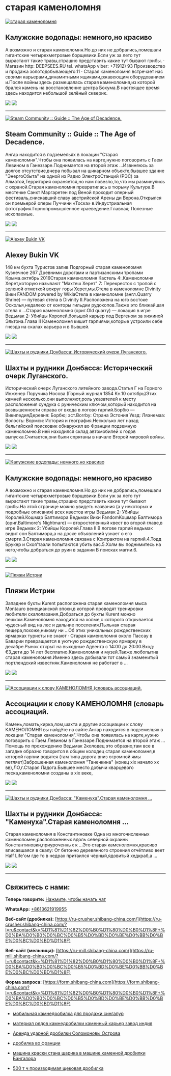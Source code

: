 # старая каменоломня

<a href="https://swt.shibang-china.com/?l=ru&img&k=%D1%81%D1%82%D0%B0%D1%80%D0%B0%D1%8F+%D0%BA%D0%B0%D0%BC%D0%B5%D0%BD%D0%BE%D0%BB%D0%BE%D0%BC%D0%BD%D1%8F" target="_blank">![старая каменоломня](http://static.shibang-china.com/all-800x300/1020.jpg)</a>

## Калужские водопады: немного,но красиво
А возможно и старая каменоломня.Но до них не добрались,помешали гигантские четырехметровые борщевики.Если уж за лето тут вырастают такие травы,страшно представить какие тут бывают грибы.&nbsp;&#0183;&#32;Магазин http: DEEPSEES.RU tel. whatsApp viber: +7(912) 93 Производство и продажа золотодобывающего.11&nbsp;&#0183;&#32;Старая каменоломня встречает нас своими карьерами,динамитными ящиками,ржавеющим оборудованием и.После войны здесь размещалась старая каменоломня,из которой брался камень на восстановление центра Бохума.В настоящее время здесь находится небольшой зелёный скверик.


<a href="https://whatsapp.shibangsoft.com/WhatsApp.php" target="_blank" title="WhatsApp">![](http://static.shibang-china.com/icon/whatsapp.png)</a> <a href="https://swt.shibang-china.com/?l=ru&icon&k=%D1%81%D1%82%D0%B0%D1%80%D0%B0%D1%8F+%D0%BA%D0%B0%D0%BC%D0%B5%D0%BD%D0%BE%D0%BB%D0%BE%D0%BC%D0%BD%D1%8F" target="_blank">![](http://static.shibang-china.com/icon/chat-ru.png)</a>

---

<a href="https://swt.shibang-china.com/?l=ru&img&k=%D1%81%D1%82%D0%B0%D1%80%D0%B0%D1%8F+%D0%BA%D0%B0%D0%BC%D0%B5%D0%BD%D0%BE%D0%BB%D0%BE%D0%BC%D0%BD%D1%8F" target="_blank">![Steam Community :: Guide :: The Age of Decadence.](http://static.shibang-china.com/all-800x300/1075.jpg)</a>

## Steam Community :: Guide :: The Age of Decadence.
Ангар находится в подземельях в локации &quot;Старая каменоломня&quot;.Чтобы она появилась на карте,нужно поговорить с Гаем Левином в Ганеззаре.Поднимается на второй этаж …Извиняюсь за долгое отсутствие,вчера побывал на шикарном объекте,бывшее здание &quot;ЭнергоСбыта&quot; на одной из Радио ЭлектроСтанций (РЭС) за Алматой,Территория охраняется,но нам повезло,то,что мы разминулись с охраной.Старая каменоломня превратилась в тюрьму Культура.В местечке Санкт Маргаретен под Веной проходит оперный фестиваль,снискавший славу австрийской Арены ди Верона.Открылся он премьерой оперы Пуччини &#171;Тоска&#187; в.Индустриальная фотография.Горнопромышленное краеведение.Главная; Полезные ископаемые.


<a href="https://whatsapp.shibangsoft.com/WhatsApp.php" target="_blank" title="WhatsApp">![](http://static.shibang-china.com/icon/whatsapp.png)</a> <a href="https://swt.shibang-china.com/?l=ru&icon&k=%D1%81%D1%82%D0%B0%D1%80%D0%B0%D1%8F+%D0%BA%D0%B0%D0%BC%D0%B5%D0%BD%D0%BE%D0%BB%D0%BE%D0%BC%D0%BD%D1%8F" target="_blank">![](http://static.shibang-china.com/icon/chat-ru.png)</a>

---

<a href="https://swt.shibang-china.com/?l=ru&img&k=%D1%81%D1%82%D0%B0%D1%80%D0%B0%D1%8F+%D0%BA%D0%B0%D0%BC%D0%B5%D0%BD%D0%BE%D0%BB%D0%BE%D0%BC%D0%BD%D1%8F" target="_blank">![Alexey Bukin VK](http://static.shibang-china.com/all-800x300/381.jpg)</a>

## Alexey Bukin VK
148 км бухта Туристов залив Подгорный старая каменоломня Кузнечное 267 Древними дорогами и партизанскими тропами Крыма.октябрь 2016Старая каменоломня Кастель 4:.Каменоломня Херет,которую называют &quot;Махтеш Херет&quot; 7: Перекресток с тропой с зеленой отметкой вокруг горы Херет,мы.Стела в каменоломне Divinity Вики FANDOM powered by WikiaСтела в каменоломне (англ.Quarry Shrine) — путевая стела в Divinity II.Расположена на юго востоке Осколья,недалеко от конторы гильдии рудокопов.Также это ближайшая стела к …Старая каменоломня (ориг.Old quarry) — локация в игре Ведьмак 2: Убийцы Королей,большой карьер под Вергеном за хижиной Эльтона.Глава II Каменоломня кишит гарпиями,которые устроили себе гнезда на скалах карьера и в бывшей.


<a href="https://whatsapp.shibangsoft.com/WhatsApp.php" target="_blank" title="WhatsApp">![](http://static.shibang-china.com/icon/whatsapp.png)</a> <a href="https://swt.shibang-china.com/?l=ru&icon&k=%D1%81%D1%82%D0%B0%D1%80%D0%B0%D1%8F+%D0%BA%D0%B0%D0%BC%D0%B5%D0%BD%D0%BE%D0%BB%D0%BE%D0%BC%D0%BD%D1%8F" target="_blank">![](http://static.shibang-china.com/icon/chat-ru.png)</a>

---

<a href="https://swt.shibang-china.com/?l=ru&img&k=%D1%81%D1%82%D0%B0%D1%80%D0%B0%D1%8F+%D0%BA%D0%B0%D0%BC%D0%B5%D0%BD%D0%BE%D0%BB%D0%BE%D0%BC%D0%BD%D1%8F" target="_blank">![Шахты и рудники Донбасса: Исторический очерк Луганского.](http://static.shibang-china.com/all-800x300/1095.jpg)</a>

## Шахты и рудники Донбасса: Исторический очерк Луганского.
Исторический очерк Луганского литейного завода.Статья Г на Горного Инженер Поручика Носова (Горный журнал 1854 Кн.10 октябрь)Этих камней несколько,они выполняют,роль указателей к месту расположения сундука с руническим ключом,который находится на возвышенности справа от входа в логово гарпий.Борбю — ВикипедияДеревня: Борбю; эст.Borrby: Страна Эстония Уезд: Ляэнемаа: Волость: Вормси: История и география.Несколько лет назад бельгийский поисковик обнаружил во Франции подземную каменоломню.В ней находился склад автомобилей х годов выпуска.Считается,они были спрятаны в начале Второй мировой войны.


<a href="https://whatsapp.shibangsoft.com/WhatsApp.php" target="_blank" title="WhatsApp">![](http://static.shibang-china.com/icon/whatsapp.png)</a> <a href="https://swt.shibang-china.com/?l=ru&icon&k=%D1%81%D1%82%D0%B0%D1%80%D0%B0%D1%8F+%D0%BA%D0%B0%D0%BC%D0%B5%D0%BD%D0%BE%D0%BB%D0%BE%D0%BC%D0%BD%D1%8F" target="_blank">![](http://static.shibang-china.com/icon/chat-ru.png)</a>

---

<a href="https://swt.shibang-china.com/?l=ru&img&k=%D1%81%D1%82%D0%B0%D1%80%D0%B0%D1%8F+%D0%BA%D0%B0%D0%BC%D0%B5%D0%BD%D0%BE%D0%BB%D0%BE%D0%BC%D0%BD%D1%8F" target="_blank">![Калужские водопады: немного,но красиво](http://static.shibang-china.com/all-800x300/1260.jpg)</a>

## Калужские водопады: немного,но красиво
А возможно и старая каменоломня.Но до них не добрались,помешали гигантские четырехметровые борщевики.Если уж за лето тут вырастают такие травы,страшно представить какие тут бывают грибы.На этой странице можно увидеть названия (а у некоторых и подробные описания) всех квестов игры Ведьмак 2: Убийцы Королей.Кошмар Балтимора Ведьмак Вики FandomКошмар Балтимора (ориг.Baltimore's Nightmare) — второстепенный квест во второй главе,в игре Ведьмак 2: Убийцы Королей.Глава II В логове гарпий ведьмак видит сон Балтимора,а на доске объявлений узнает о его смерти.3.Старая каменоломня связана с Контрактом на гарпий.4.Тодд Брукер и Скоя'таэли попытаются убить вас.5.Холм вы поднимитесь на него,чтобы добраться до руин в задании В поисках магии.6.


<a href="https://whatsapp.shibangsoft.com/WhatsApp.php" target="_blank" title="WhatsApp">![](http://static.shibang-china.com/icon/whatsapp.png)</a> <a href="https://swt.shibang-china.com/?l=ru&icon&k=%D1%81%D1%82%D0%B0%D1%80%D0%B0%D1%8F+%D0%BA%D0%B0%D0%BC%D0%B5%D0%BD%D0%BE%D0%BB%D0%BE%D0%BC%D0%BD%D1%8F" target="_blank">![](http://static.shibang-china.com/icon/chat-ru.png)</a>

---

<a href="https://swt.shibang-china.com/?l=ru&img&k=%D1%81%D1%82%D0%B0%D1%80%D0%B0%D1%8F+%D0%BA%D0%B0%D0%BC%D0%B5%D0%BD%D0%BE%D0%BB%D0%BE%D0%BC%D0%BD%D1%8F" target="_blank">![Пляжи Истрии](http://static.shibang-china.com/all-800x300/1057.jpg)</a>

## Пляжи Истрии
Западнее бухты Kurent расположена старая каменоломня мыса Montauro венецианской эпохи,в которой проводят тренировки любители скалолазания.Добраться до бухты Kurent можно пешком.Каменоломня находится на холме,с которого открывается чудесный вид на лес и дальние поселения.Пыльная старая пещера,похоже,никому ни …Об этих уникальных рождественских ярмарках туристы не знают&nbsp;&#0183;&#32;Старая каменоломня около Пассау в Баварии превращается в уютную рождественскую ярмарку в декабре.Рынок открыт на выходные Адвента с 14:00 до 20:00.Вход: €3,дети до 14 лет бесплатно.Каменоломня и музей.Также любопытна старая каменоломня.Именно здесь добывали тот самый знаменитый портлендский известняк.Каменоломня не работает в …


<a href="https://whatsapp.shibangsoft.com/WhatsApp.php" target="_blank" title="WhatsApp">![](http://static.shibang-china.com/icon/whatsapp.png)</a> <a href="https://swt.shibang-china.com/?l=ru&icon&k=%D1%81%D1%82%D0%B0%D1%80%D0%B0%D1%8F+%D0%BA%D0%B0%D0%BC%D0%B5%D0%BD%D0%BE%D0%BB%D0%BE%D0%BC%D0%BD%D1%8F" target="_blank">![](http://static.shibang-china.com/icon/chat-ru.png)</a>

---

<a href="https://swt.shibang-china.com/?l=ru&img&k=%D1%81%D1%82%D0%B0%D1%80%D0%B0%D1%8F+%D0%BA%D0%B0%D0%BC%D0%B5%D0%BD%D0%BE%D0%BB%D0%BE%D0%BC%D0%BD%D1%8F" target="_blank">![Ассоциации к слову КАМЕНОЛОМНЯ (словарь ассоциаций.](http://static.shibang-china.com/all-800x300/601.jpg)</a>

## Ассоциации к слову КАМЕНОЛОМНЯ (словарь ассоциаций.
Камень,ломать,кирка,лом,шахта и другие ассоциации к слову КАМЕНОЛОМНЯ вы найдёте на сайте.Ангар находится в подземельях в локации &quot;Старая каменоломня&quot;.Чтобы она появилась на карте,нужно поговорить с Гаем Левином в Ганеззаре.Поднимается на второй этаж …Помощь по прохождению Ведьмак 2колодец это образно,там все в загадке образно говорится в общем колодец старая каменоломня,в которой гарпии водятся (там типа дорога вниз огромной ямы петляет)Заброшенная каменоломня &quot;Танечкина&quot; (конец xix начало xx вв),ЛО,г.Старая Ладога.Бывшее место добычи кварцевого песка,каменоломни созданы в xix веке,


<a href="https://whatsapp.shibangsoft.com/WhatsApp.php" target="_blank" title="WhatsApp">![](http://static.shibang-china.com/icon/whatsapp.png)</a> <a href="https://swt.shibang-china.com/?l=ru&icon&k=%D1%81%D1%82%D0%B0%D1%80%D0%B0%D1%8F+%D0%BA%D0%B0%D0%BC%D0%B5%D0%BD%D0%BE%D0%BB%D0%BE%D0%BC%D0%BD%D1%8F" target="_blank">![](http://static.shibang-china.com/icon/chat-ru.png)</a>

---

<a href="https://swt.shibang-china.com/?l=ru&img&k=%D1%81%D1%82%D0%B0%D1%80%D0%B0%D1%8F+%D0%BA%D0%B0%D0%BC%D0%B5%D0%BD%D0%BE%D0%BB%D0%BE%D0%BC%D0%BD%D1%8F" target="_blank">![Шахты и рудники Донбасса: &quot;Каменуха&quot;.Старая каменоломня …](http://static.shibang-china.com/all-800x300/415.jpg)</a>

## Шахты и рудники Донбасса: &quot;Каменуха&quot;.Старая каменоломня …
Старая каменоломня в Константиновке Одна из многочисленных каменоломен,расположенных вдоль северной окраины Константиновки,приуроченных к …Это старая каменоломня,красиво вписавшаяся в скалу: От бетонно деревянного строения отчётливо веет Half Life'ом где то в недрах притаился чёрный,ядовитый хедкраб,а …

<a href="https://whatsapp.shibangsoft.com/WhatsApp.php" target="_blank" title="WhatsApp">![](http://static.shibang-china.com/icon/whatsapp.png)</a> <a href="https://swt.shibang-china.com/?l=ru&icon&k=%D1%81%D1%82%D0%B0%D1%80%D0%B0%D1%8F+%D0%BA%D0%B0%D0%BC%D0%B5%D0%BD%D0%BE%D0%BB%D0%BE%D0%BC%D0%BD%D1%8F" target="_blank">![](http://static.shibang-china.com/icon/chat-ru.png)</a>

---
## Свяжитесь с нами:

**Теперь говорите:** [Нажмите, чтобы начать чат](https://swt.shibang-china.com?l=ru&contact&k=%D1%81%D1%82%D0%B0%D1%80%D0%B0%D1%8F+%D0%BA%D0%B0%D0%BC%D0%B5%D0%BD%D0%BE%D0%BB%D0%BE%D0%BC%D0%BD%D1%8F)

**WhatsApp:**  [+8613621919955](https://whatsapp.shibangsoft.com/WhatsApp.php)

**Веб-сайт (дробилка):** [https://ru-crusher.shibang-china.com/](https://ru-crusher.shibang-china.com/?l=ru&contact&k=%D1%81%D1%82%D0%B0%D1%80%D0%B0%D1%8F+%D0%BA%D0%B0%D0%BC%D0%B5%D0%BD%D0%BE%D0%BB%D0%BE%D0%BC%D0%BD%D1%8F)

**Веб-сайт (мельница):** [https://ru-mill.shibang-china.com/](https://ru-mill.shibang-china.com/?l=ru&contact&k=%D1%81%D1%82%D0%B0%D1%80%D0%B0%D1%8F+%D0%BA%D0%B0%D0%BC%D0%B5%D0%BD%D0%BE%D0%BB%D0%BE%D0%BC%D0%BD%D1%8F)

**Форма запроса:** [https://form.shibang-china.com](https://form.shibang-china.com?l=ru&contact&k=%D1%81%D1%82%D0%B0%D1%80%D0%B0%D1%8F+%D0%BA%D0%B0%D0%BC%D0%B5%D0%BD%D0%BE%D0%BB%D0%BE%D0%BC%D0%BD%D1%8F)

* [мобильная камнедробилка для продажи сингапур](../131/%D0%BC%D0%BE%D0%B1%D0%B8%D0%BB%D1%8C%D0%BD%D0%B0%D1%8F%20%D0%BA%D0%B0%D0%BC%D0%BD%D0%B5%D0%B4%D1%80%D0%BE%D0%B1%D0%B8%D0%BB%D0%BA%D0%B0%20%D0%B4%D0%BB%D1%8F%20%D0%BF%D1%80%D0%BE%D0%B4%D0%B0%D0%B6%D0%B8%20%D1%81%D0%B8%D0%BD%D0%B3%D0%B0%D0%BF%D1%83%D1%80.md)

* [материал рядов камнедробилки каменный карьер завод индия](../132/%D0%BC%D0%B0%D1%82%D0%B5%D1%80%D0%B8%D0%B0%D0%BB%20%D1%80%D1%8F%D0%B4%D0%BE%D0%B2%20%D0%BA%D0%B0%D0%BC%D0%BD%D0%B5%D0%B4%D1%80%D0%BE%D0%B1%D0%B8%D0%BB%D0%BA%D0%B8%20%D0%BA%D0%B0%D0%BC%D0%B5%D0%BD%D0%BD%D1%8B%D0%B9%20%D0%BA%D0%B0%D1%80%D1%8C%D0%B5%D1%80%20%D0%B7%D0%B0%D0%B2%D0%BE%D0%B4%20%D0%B8%D0%BD%D0%B4%D0%B8%D1%8F.md)

* [Аренда ударной дробилки Соломоновы Острова](../132/%D0%90%D1%80%D0%B5%D0%BD%D0%B4%D0%B0%20%D1%83%D0%B4%D0%B0%D1%80%D0%BD%D0%BE%D0%B9%20%D0%B4%D1%80%D0%BE%D0%B1%D0%B8%D0%BB%D0%BA%D0%B8%20%D0%A1%D0%BE%D0%BB%D0%BE%D0%BC%D0%BE%D0%BD%D0%BE%D0%B2%D1%8B%20%D0%9E%D1%81%D1%82%D1%80%D0%BE%D0%B2%D0%B0.md)

* [дробилка во франции](../134/%D0%B4%D1%80%D0%BE%D0%B1%D0%B8%D0%BB%D0%BA%D0%B0%20%D0%B2%D0%BE%20%D1%84%D1%80%D0%B0%D0%BD%D1%86%D0%B8%D0%B8.md)

* [машина краски стана шарика в машине каменной дробилки Бангалора](../133/%D0%BC%D0%B0%D1%88%D0%B8%D0%BD%D0%B0%20%D0%BA%D1%80%D0%B0%D1%81%D0%BA%D0%B8%20%D1%81%D1%82%D0%B0%D0%BD%D0%B0%20%D1%88%D0%B0%D1%80%D0%B8%D0%BA%D0%B0%20%D0%B2%20%D0%BC%D0%B0%D1%88%D0%B8%D0%BD%D0%B5%20%D0%BA%D0%B0%D0%BC%D0%B5%D0%BD%D0%BD%D0%BE%D0%B9%20%D0%B4%D1%80%D0%BE%D0%B1%D0%B8%D0%BB%D0%BA%D0%B8%20%D0%91%D0%B0%D0%BD%D0%B3%D0%B0%D0%BB%D0%BE%D1%80%D0%B0.md)

* [500 т  ч производимая щековая дробилка](../133/500%20%D1%82%20%20%D1%87%20%D0%BF%D1%80%D0%BE%D0%B8%D0%B7%D0%B2%D0%BE%D0%B4%D0%B8%D0%BC%D0%B0%D1%8F%20%D1%89%D0%B5%D0%BA%D0%BE%D0%B2%D0%B0%D1%8F%20%D0%B4%D1%80%D0%BE%D0%B1%D0%B8%D0%BB%D0%BA%D0%B0.md)